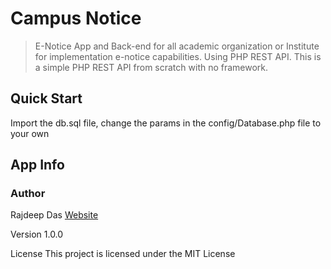 # Campus Notice

> E-Notice  App and Back-end for all  academic organization or Institute for implementation e-notice capabilities.
> Using PHP REST API.
> This is a simple PHP REST API from scratch with no framework.

## Quick Start

Import the db.sql file, change the params in the config/Database.php file to your own

## App Info

### Author
Rajdeep Das [Website](https://rajdeep-das.github.io)

Version
1.0.0

License
This project is licensed under the MIT License